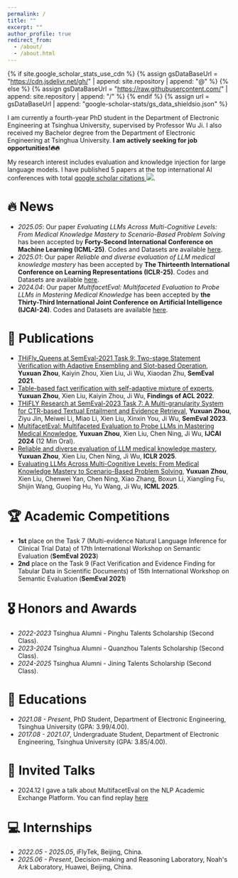 ```yaml
---
permalink: /
title: ""
excerpt: ""
author_profile: true
redirect_from: 
  - /about/
  - /about.html
---
```


{% if site.google_scholar_stats_use_cdn %}
{% assign gsDataBaseUrl = "https://cdn.jsdelivr.net/gh/" | append: site.repository | append: "@" %}
{% else %}
{% assign gsDataBaseUrl = "https://raw.githubusercontent.com/" | append: site.repository | append: "/" %}
{% endif %}
{% assign url = gsDataBaseUrl | append: "google-scholar-stats/gs_data_shieldsio.json" %}

<span class='anchor' id='about-me'></span>

I am currently a fourth-year PhD student in the Department of Electronic Engineering at Tsinghua University, supervised by Professor Wu Ji. I also received my Bachelor degree from the Department of Electronic Engineering at Tsinghua University. **I am actively seeking for job opportunities!🔥🔥**

My research interest includes evaluation and knowledge injection for large language models. I have published 5 papers at the top international AI conferences with total <a href='https://scholar.google.com/citations?user=RxWuu7gAAAAJ'>google scholar citations <a href='https://scholar.google.com/citations?user=RxWuu7gAAAAJ'><img src="https://img.shields.io/endpoint?url={{ url | url_encode }}&logo=Google%20Scholar&labelColor=f6f6f6&color=9cf&style=flat&label=citations"></a>.


# 🔥 News
- *2025.05*: Our paper *Evaluating LLMs Across Multi-Cognitive Levels: From Medical Knowledge Mastery to Scenario-Based Problem Solving* has been accepted by **Forty-Second International Conference on Machine Learning (ICML-25)**. Codes and Datasets are available [here](https://github.com/THUMLP/MultiCogEval).
- *2025.01*: Our paper *Reliable and diverse evaluation of LLM medical knowledge mastery* has been accepted by **The Thirteenth International Conference on Learning Representations (ICLR-25)**. Codes and Datasets are available [here](https://github.com/THUMLP/PretexEval).
- *2024.04*: Our paper *MultifacetEval: Multifaceted Evaluation to Probe LLMs in Mastering Medical Knowledge* has been accepted by **the Thirty-Third International Joint Conference on Artificial Intelligence (IJCAI-24)**. Codes and Datasets are available [here](https://github.com/Zhouyx17/MultifacetEval).


# 📝 Publications 

- [THiFly_Queens at SemEval-2021 Task 9: Two-stage Statement Verification with Adaptive Ensembling and Slot-based Operation](https://aclanthology.org/2021.semeval-1.50.pdf), **Yuxuan Zhou**, Kaiyin Zhou, Xien Liu, Ji Wu, Xiaodan Zhu, **SemEval 2021**.
- [Table-based fact verification with self-adaptive mixture of experts](https://aclanthology.org/2022.findings-acl.13.pdf), **Yuxuan Zhou**, Xien Liu, Kaiyin Zhou, Ji Wu, **Findings of ACL 2022**.
- [THiFLY Research at SemEval-2023 Task 7: A Multi-granularity System for CTR-based Textual Entailment and Evidence Retrieval](https://aclanthology.org/2023.semeval-1.234.pdf), **Yuxuan Zhou**, Ziyu Jin, Meiwei Li, Miao Li, Xien Liu, Xinxin You, Ji Wu, **SemEval 2023**.
- [MultifacetEval: Multifaceted Evaluation to Probe LLMs in Mastering Medical Knowledge](https://www.ijcai.org/proceedings/2024/0737.pdf), **Yuxuan Zhou**, Xien Liu, Chen Ning, Ji Wu, **IJCAI 2024** (12 Min Oral).
- [Reliable and diverse evaluation of LLM medical knowledge mastery](https://openreview.net/pdf?id=TXfzH933qV), **Yuxuan Zhou**, Xien Liu, Chen Ning, Ji Wu, **ICLR 2025**.
- [Evaluating LLMs Across Multi-Cognitive Levels: From Medical Knowledge Mastery to Scenario-Based Problem Solving](https://openreview.net/pdf?id=sgrJs7dbWC), **Yuxuan Zhou**, Xien Liu, Chenwei Yan, Chen Ning, Xiao Zhang, Boxun Li, Xiangling Fu, Shijin Wang, Guoping Hu, Yu Wang, Ji Wu, **ICML 2025**.

# 🏆 Academic Competitions

- **1st** place on the Task 7 (Multi-evidence Natural Language Inference for Clinical Trial Data) of 17th International Workshop on Semantic Evaluation (**SemEval 2023**)
- **2nd** place on the Task 9 (Fact Verification and Evidence Finding for Tabular Data in Scientific Documents) of 15th International Workshop on Semantic Evaluation (**SemEval 2021**)


# 🎖 Honors and Awards
- *2022-2023* Tsinghua Alumni - Pinghu Talents Scholarship (Second Class). 
- *2023-2024* Tsinghua Alumni - Quanzhou Talents Scholarship (Second Class).
- *2024-2025* Tsinghua Alumni - Jining Talents Scholarship (Second Class). 

# 📖 Educations
- *2021.08 - Present*, PhD Student, Department of Electronic Engineering, Tsinghua University (GPA: 3.99/4.00).
- *2017.08 - 2021.07*, Undergraduate Student, Department of Electronic Engineering, Tsinghua University (GPA: 3.85/4.00).

# 💬 Invited Talks
- 2024.12 I gave a talk about MultifacetEval on the NLP Academic Exchange Platform. You can find replay [here](https://www.bilibili.com/video/BV1A66nYBEAz/?vd_source=bd41c455b6dfc0623f688255c558376f)

# 💻 Internships
- *2022.05 - 2025.05*, iFlyTek, Beijing, China.
- *2025.06 - Present*, Decision-making and Reasoning Laboratory, Noah's Ark Laboratory, Huawei, Beijing, China.
